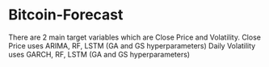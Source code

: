 # Bitcoin-Forecast
There are 2 main target variables which are Close Price and Volatility. 
Close Price uses ARIMA, RF, LSTM (GA and GS hyperparameters) 
Daily Volatility uses GARCH, RF, LSTM (GA and GS hyperparameters) 
